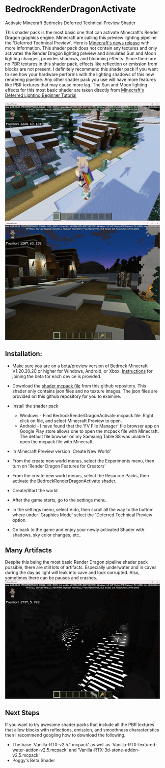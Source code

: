 # BedrockRenderDragonActivate
Activate Minecraft Bedrocks Deferred Technical Preview Shader

This shader pack is the most basic one that can activate Minecraft's Render Dragon graphics engine. Minecraft are calling this preview lighting pipeline the 'Deferred Technical Preview'. Here is [Minecraft's news release](https://www.minecraft.net/en-us/creator/article/new-render-dragon-features-creators) with more information. This shader pack does not contain any textures and only activates the Render Dragon lighting preview and simulates Sun and Moon lighting changes, provides shadows, and blooming effects. Since there are no PBR textures in this shader pack, effects like reflection or emission from blocks are not present. I definitely recommend this shader pack if you want to see how your hardware performs with the lighting shadows of this new rendering pipeline. Any other shader pack you use will have more features like PBR textures that may cause more lag. The Sun and Moon lighting effects for this most basic shader are taken directly from [Minecraft's Deferred Lighting Beginner Tutorial](https://learn.microsoft.com/en-us/minecraft/creator/documents/deferredlighting)

![Villager looking up at player floating in sky with the player and buildings casting a shadown on the ground](screenshots/FloatVillage.png)
![Torches light up village homes while a cow stares at you](screenshots/NightVillageCow.png)

## Installation:
- Make sure you are on a beta/preview version of Bedrock Minecraft V1.20.30.20 or higher for Windows, Android, or Xbox. [Instructions](https://www.minecraft.net/en-us/article/how-get-minecraft-betas) for joining the beta for each device is provided.

- Download the [shader mcpack file](https://raw.githubusercontent.com/christopherburke/BedrockRenderDragonActivate/master/BedrockRenderDragonActivate.mcpack) from this github repository. This shader only contains json files and no texture images. The json files are provided on this github repository for you to examine.

- Install the shader pack
  - Windows - Find BedrockRenderDragonActivate.mcpack file. Right click on file, and select Minecraft Preview to open.
  - Android - I have found that the 'FV File Manager' file browser app on Google Play store allows one to open the mcpack file with Minecraft. The default file browser on my Samsung Table S8 was unable to open the mcpack file with Minecraft.

- In Minecraft Preview version 'Create New World'

- From the create new world menus, select the Experiments menu, then turn on 'Render Dragon Features for Creators'

- From the create new world menus, select the Resource Packs, then activate the BedrockRenderDragonActivate shader.

- Create/Start the world

- After the game starts, go to the settings menu.

- In the settings menu, select Vido, then scroll all the way to the bottom where under 'Graphics Mode' select the 'Deferred Technical Preview' option.

- Go back to the game and enjoy your newly activated Shader with shadows, sky color changes, etc..


## Many Artifacts
Despite this being the most basic Render Dragon pipeline shader pack possible, there are still lots of artifacts. Especially underwater and in caves during the day as light will leak into cave and look corrupted. Also, sometimes there can be pauses and crashes.
![Shader corruption of light leaking through blocks into a cave](screenshots/CaveLightLeakingIn.png)

## Next Steps
If you want to try awesome shader packs that include all the PBR textures that allow blocks with reflections, emission, and smoothness characteristics then I recommend googling how to download the following.
- The base 'Vanilla-RTX-v2.5.1.mcpack' as well as 'Vanilla-RTX-textured-water-addon-v2.5.mcpack' and 'Vanilla-RTX-3d-stone-addon-v2.5.mcpack'
- Poggy's Beta Shader

